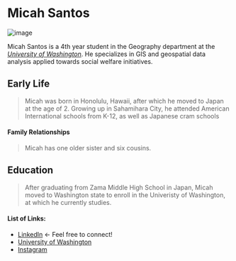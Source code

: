 # Micah Santos
![image](https://media.licdn.com/dms/image/v2/D4E03AQGmc886liL_zg/profile-displayphoto-shrink_800_800/profile-displayphoto-shrink_800_800/0/1718402312520?e=1762387200&v=beta&t=py3phVFNyh8X7cuWJfq-PWwqC3T_Q0y_ZHy5Wa2VRd0)

Micah Santos is a 4th year student in the Geography department at the [*University of Washington*](https://www.washington.edu/). He specializes in GIS and geospatial data analysis applied towards social welfare initiatives. 

## Early Life
>Micah was born in Honolulu, Hawaii, after which he moved to Japan at the age of 2. Growing up in Sahamihara City, he attended American International schools from K-12, as well as Japanese cram schools

#### Family Relationships
>Micah has one older sister and six cousins. 

## Education
>After graduating from Zama Middle High School in Japan, Micah moved to Washington state to enroll in the Univeristy of Washington, at which he currently studies. 

#### List of Links: 
- [LinkedIn](www.linkedin.com/in/micah-santos-376939302) <- Feel free to connect!
- [University of Washington](https://www.washington.edu/)
- [Instagram]("ttps://www.instagram.com/micahminoru_1864/?hl=en)
